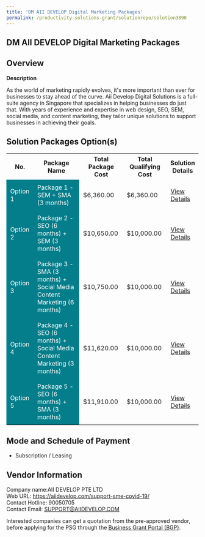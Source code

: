 ```yaml
---
title: 'DM AII DEVELOP Digital Marketing Packages'
permalink: /productivity-solutions-grant/solutionrepo/solution3890
---
```


## DM AII DEVELOP Digital Marketing Packages

## Overview

**Description**

As the world of marketing rapidly evolves, it's more important than ever for businesses to stay ahead of the curve. Aii Develop Digital Solutions is a full-suite agency in Singapore that specializes in helping businesses do just that. With years of experience and expertise in web design, SEO, SEM, social media, and content marketing, they tailor unique solutions to support businesses in achieving their goals.

## Solution Packages Option(s)

<table>
<tr>
<th><b>No.</b></th>
<th><b>Package Name</b></th>
<th><b>Total Package Cost</b></th>
<th><b>Total Qualifying Cost</b></th>
<th><b>Solution Details</b></th>
</tr>
<tr>
<td style='padding: 10px; background-color: #037E8A; color: #FFFFFF;'>Option 1</td>
<td style='padding: 10px; background-color: #037E8A; color: #FFFFFF;'>Package 1 - SEM + SMA (3 months)</td>
<td style='padding: 10px;'>$6,360.00</td>
<td style='padding: 10px;'>$6,360.00</td>
<td style='padding: 10px;'><a href='/images/psg/AII_DEVELOP_Desensitised_Annex_3_part_1.pdf' target='_blank'>View Details</a></td>
</tr>
<tr>
<td style='padding: 10px; background-color: #037E8A; color: #FFFFFF;'>Option 2</td>
<td style='padding: 10px; background-color: #037E8A; color: #FFFFFF;'>Package 2 - SEO (6 months) + SEM (3 months)</td>
<td style='padding: 10px;'>$10,650.00</td>
<td style='padding: 10px;'>$10,000.00</td>
<td style='padding: 10px;'><a href='/images/psg/AII_DEVELOP_Desensitised_Annex_3_part_2.pdf' target='_blank'>View Details</a></td>
</tr>
<tr>
<td style='padding: 10px; background-color: #037E8A; color: #FFFFFF;'>Option 3</td>
<td style='padding: 10px; background-color: #037E8A; color: #FFFFFF;'>Package 3 - SMA (3 months) + Social Media Content Marketing (6 months)</td>
<td style='padding: 10px;'>$10,750.00</td>
<td style='padding: 10px;'>$10,000.00</td>
<td style='padding: 10px;'><a href='/images/psg/AII_DEVELOP_Desensitised_Annex_3_part_3.pdf' target='_blank'>View Details</a></td>
</tr>
<tr>
<td style='padding: 10px; background-color: #037E8A; color: #FFFFFF;'>Option 4</td>
<td style='padding: 10px; background-color: #037E8A; color: #FFFFFF;'>Package 4 - SEO (6 months) + Social Media Content Marketing (3 months)</td>
<td style='padding: 10px;'>$11,620.00</td>
<td style='padding: 10px;'>$10,000.00</td>
<td style='padding: 10px;'><a href='/images/psg/AII_DEVELOP_Desensitised_Annex_3_part_4.pdf' target='_blank'>View Details</a></td>
</tr>
<tr>
<td style='padding: 10px; background-color: #037E8A; color: #FFFFFF;'>Option 5</td>
<td style='padding: 10px; background-color: #037E8A; color: #FFFFFF;'>Package 5 - SEO (6 months) + SMA (3 months)</td>
<td style='padding: 10px;'>$11,910.00</td>
<td style='padding: 10px;'>$10,000.00</td>
<td style='padding: 10px;'><a href='/images/psg/AII_DEVELOP_Desensitised_Annex_3_part_5.pdf' target='_blank'>View Details</a></td>
</tr>
</table>

## Mode and Schedule of Payment

 - Subscription / Leasing

## Vendor Information

 Company name:AII DEVELOP PTE LTD<br>Web URL: https://aiidevelop.com/support-sme-covid-19/ <br>Contact Hotline: 90050705 <br>Contact Email: SUPPORT@AIIDEVELOP.COM 

Interested companies can get a quotation from the pre-approved vendor, before applying for the PSG through the <a href='https://www.businessgrants.gov.sg/' target='_blank' rel='noopener'>Business Grant Portal (BGP)</a>.

<script src="/jquery/resize-tables.js"></script>
